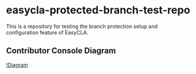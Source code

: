 # easycla-protected-branch-test-repo
This is a repository for testing the branch protection setup and configuration feature of EasyCLA.

## Contributor Console Diagram

[!Diagram](https://app.lucidchart.com/publicSegments/view/e1a7447e-2753-4271-acd1-1349abb25c9c/image.png)
